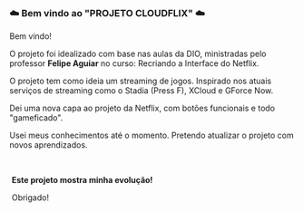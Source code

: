 ### :cloud: Bem vindo ao "PROJETO CLOUDFLIX" :cloud:



Bem vindo! 



O projeto foi idealizado com base nas aulas da DIO, ministradas pelo professor **Felipe Aguiar** no curso: Recriando a Interface do Netflix.

O projeto tem como ideia um streaming de jogos. Inspirado nos atuais serviços de streaming como o Stadia (Press F), XCloud e GForce Now.

Dei uma nova capa ao projeto da Netflix, com botões funcionais e todo "gameficado". 

Usei meus conhecimentos até o momento. Pretendo atualizar o projeto com novos aprendizados.

​																																	

​																									**Este projeto mostra minha evolução!**

​																																		Obrigado!

